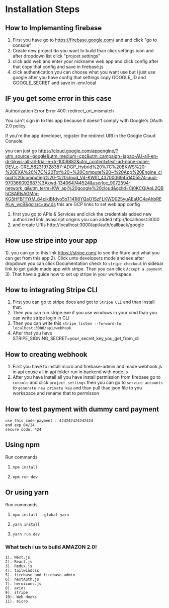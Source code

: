 # Installation Steps


## How to Implemanting firebase 

1) First you have go to https://firebase.google.com/ and and click "go to console"
2) Create new project do you want to build than click settings icon and after dropdown list click "projcet settings"
3) click add web and enter your nickname web app and click config after that copy that config and save in firebase.js
4) click authentication you can choose what you want use but i just use google 
after you have config that settings copy GOOGLE_ID and GOOGLE_SECRET and save in .env.local

## IF you get some error in this case

Authorization Error
Error 400: redirect_uri_mismatch

You can't sign in to this app because it doesn't comply with Google's OAuth 2.0 policy.

If you're the app developer, register the redirect URI in the Google Cloud Console.

you can just go https://cloud.google.com/appengine/?utm_source=google&utm_medium=cpc&utm_campaign=japac-AU-all-en-dr-bkws-all-all-trial-e-dr-1009882&utm_content=text-ad-none-none-DEV_c-CRE_582319728387-ADGP_Hybrid%20%7C%20BKWS%20-%20EXA%20%7C%20Txt%20~%20Compute%20~%20App%20Engine_cloud%20computing%20-%20cloud_V4-KWID_43700069451405574-aud-970366092687%3Akwd-134064744524&userloc_9072594-network_g&utm_term=KW_api%20google%20cloud&gclid=Cj0KCQiApL2QBhC8ARIsAGMm-KG5HFBTfYtM_64cikIBfdyo5oT141I8YQaO1SzFLKWD025yuAEaUC4aAhbREALw_wcB&gclsrc=aw.ds
this are GCP links to set web app config

1) first you go to APIs & Services and click the credentials added new authorized link javascript origins you can added http://localhosst:3000
2) and create URIs http://localhost:3000/api/auth/callback/google


## How use stripe into your app
1). you can go to this link https://stripe.com/ to see the fiture and what you can get from this app
2). Click unto developers mode and see after dropdown you can click Documentation check to `stripe checkout` in sidebar link to get guide made app with stripe. Than you can click `Accept a payment`
3). That have a guide how to set up stripe in your workspace.


## How to integrating Stripe CLI
1) First you can go to stripe docs and got to `Stripe CLI` and than install that.
2) Then you can run stripe.exe if you use windows in your cmd than you can write stripe login in CLI
3) Then you can write this `stripe listen --forward-to localhost:3000/api/webhook`
4) After that you have STRIPE_SIGNING_SECRET=your_secret_key_you_get_from_cli

## How to creating webhook
1) First you have to install micro and firebase-admin and made webhook.js in api couse all in api folder run in backend with node.js
2) After you have install all you have install permission from firebase go to `console` and click `project settings` then you can go to `service accounts` to `generate new private key` and than pull thae json file to you workspace and rename that to permisson

## How to test payment with dummy card payment 

    use this code payment : 424242424242424
    end exp 04/24
    secure code: 424


## Using npm

Run commands

1) ```npm install```


2) ```npm run dev```


## Or using yarn

Run commands 

1) ```npm install --global yarn```

2) ```yarn install```

3) ```yarn run dev```


### What tech i us to build AMAZON 2.0!

    1). Next.js
    2). React.js
    3). Redux.js
    4). tailwindcss
    5). firebase and firebase-admin
    6). nextAuth.js
    7). heroicons.js
    8). axios
    9). stripe
    10). Web Hooks
    11). micro
